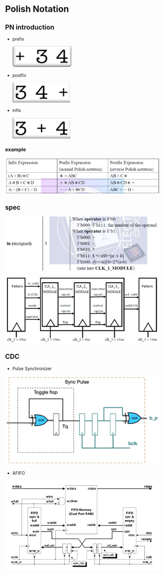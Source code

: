 # Polish Notation

## PN introduction

- prefix

  <p align="left">
    <img src="pic/prefix.png" />
  </p>

- postfix

  <p align="left">
    <img src="pic/postfix.png" />
  </p>

- infix

  <p align="left">
    <img src="pic/infix.png" />
  </p>

### example

<p align="left">
  <img src="pic/example.png" />
</p>

## spec

<p align="left">
  <img src="pic/indata.png" />
</p>


<p align="left">
  <img src="pic/CDC.png" />
</p>

## CDC

- Pulse Synchronizer

<p align="left">
  <img src="pic/pulse_sync.png" />
</p>

- AFIFO

<p align="left">
  <img src="pic/AFIFO.png" />
</p>
